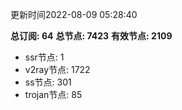 更新时间2022-08-09 05:28:40

**总订阅: 64**
**总节点: 7423**
**有效节点: 2109**
- ssr节点: 1
- v2ray节点: 1722
- ss节点: 301
- trojan节点: 85
